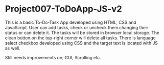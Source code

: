 # Project007-ToDoApp-JS-v2
This is a basic To-Do-Task App developed using HTML, CSS and JavaScript.
User can add tasks, check or uncheck them changing their status or can delete it.
The tasks will be stored in browser local storage. The clean button on the top-right corner will delete all tasks.
There is language select checkbox developed using CSS and the target text is located with JS as well.

Still needs improvements on;
GUI,
Scrolling etc.
